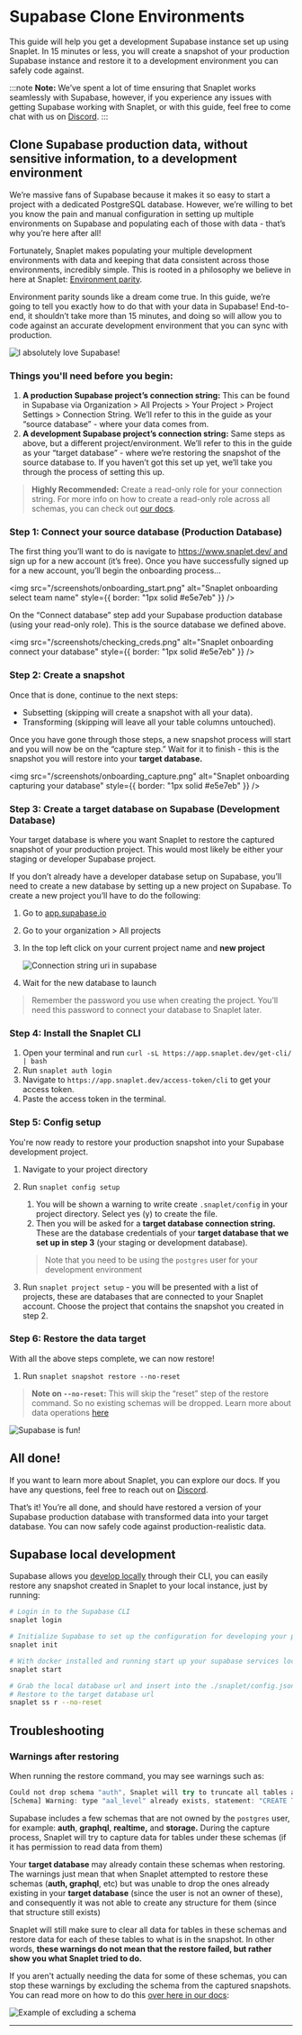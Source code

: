 # Supabase Clone Environments

This guide will help you get a development Supabase instance set up using Snaplet. In 15 minutes or less, you will create a snapshot of your production Supabase instance and restore it to a development environment you can safely code against.

:::note
**Note:** We’ve spent a lot of time ensuring that Snaplet works seamlessly with Supabase, however, if you experience any issues with getting Supabase working with Snaplet, or with this guide, feel free to come chat with us on [Discord](https://app.snaplet.dev/chat).
:::

## Clone Supabase production data, without sensitive information, to a development environment

We’re massive fans of Supabase because it makes it so easy to start a project with a dedicated PostgreSQL database. However, we’re willing to bet you know the pain and manual configuration in setting up multiple environments on Supabase and populating each of those with data - that’s why you’re here after all!

Fortunately, Snaplet makes populating your multiple development environments with data and keeping that data consistent across those environments, incredibly simple. This is rooted in a philosophy we believe in here at Snaplet: [Environment parity](https://www.oreilly.com/content/environment-parity-for-rapidly-deployed-cloud-native-apps/).

Environment parity sounds like a dream come true. In this guide, we’re going to tell you exactly how to do that with your data in Supabase! End-to-end, it shouldn’t take more than 15 minutes, and doing so will allow you to code against an accurate development environment that you can sync with production.

<div style={{textAlign: 'center'}}>

![I absolutely love Supabase!](/img/snappy-holding-supabase-logo.svg)

</div>

### Things you'll need before you begin:

1. **A production Supabase project’s connection string:** This can be found in Supabase via Organization > All Projects > Your Project > Project Settings > Connection String. We’ll refer to this in the guide as your “source database” - where your data comes from.
2. **A development Supabase project’s connection string:** Same steps as above, but a different project/environment. We’ll refer to this in the guide as your “target database” - where we’re restoring the snapshot of the source database to. If you haven’t got this set up yet, we’ll take you through the process of setting this up.

> **Highly Recommended:** Create a read-only role for your connection string. For more info on how to create a read-only role across all schemas, you can check out [our docs](/guides/postgresql#create-a-read-only-role).

### Step 1: Connect your source database (Production Database)

The first thing you’ll want to do is navigate to https://www.snaplet.dev/ and sign up for a new account (it’s free). Once you have successfully signed up for a new account, you’ll begin the onboarding process...

<img src="/screenshots/onboarding_start.png" alt="Snaplet onboarding select team name" style={{ border: "1px solid #e5e7eb" }} />

On the “Connect database” step add your Supabase production database (using your read-only role). This is the source database we defined above.

<img src="/screenshots/checking_creds.png" alt="Snaplet onboarding connect your database" style={{ border: "1px solid #e5e7eb" }} />

### Step 2: Create a snapshot

Once that is done, continue to the next steps:

- Subsetting (skipping will create a snapshot with all your data).
- Transforming (skipping will leave all your table columns untouched).

Once you have gone through those steps, a new snapshot process will start and you will now be on the “capture step.” Wait for it to finish - this is the snapshot you will restore into your **target database.**

<img src="/screenshots/onboarding_capture.png" alt="Snaplet onboarding capturing your database" style={{ border: "1px solid #e5e7eb" }} />

### Step 3: Create a target database on Supabase (Development Database)

Your target database is where you want Snaplet to restore the captured snapshot of your production project. This would most likely be either your staging or developer Supabase project.

If you don’t already have a developer database setup on Supabase, you’ll need to create a new database by setting up a new project on Supabase. To create a new project you’ll have to do the following:

1. Go to [app.supabase.io](https://app.supabase.io/)
2. Go to your organization > All projects
3. In the top left click on your current project name and **new project**

   ![Connection string uri in supabase](/screenshots/supabase-integration/new_project.png)

4. Wait for the new database to launch

> Remember the password you use when creating the project. You’ll need this password to connect your database to Snaplet later.

### Step 4: Install the Snaplet CLI

1. Open your terminal and run `curl -sL https://app.snaplet.dev/get-cli/ | bash`
2. Run `snaplet auth login`
3. Navigate to `https://app.snaplet.dev/access-token/cli` to get your access token.
4. Paste the access token in the terminal.

### Step 5: Config setup

You're now ready to restore your production snapshot into your Supabase development project.

1. Navigate to your project directory
2. Run `snaplet config setup`

   1. You will be shown a warning to write create `.snaplet/config` in your project directory. Select yes (y) to create the file.
   2. Then you will be asked for a **target database connection string.** These are the database credentials of your **target database that we set up in step 3** (your staging or development database).

   > Note that you need to be using the `postgres` user for your development environment

3. Run `snaplet project setup` - you will be presented with a list of projects, these are databases that are connected to your Snaplet account. Choose the project that contains the snapshot you created in step 2.

### Step 6: Restore the data target

With all the above steps complete, we can now restore!

1. Run `snaplet snapshot restore --no-reset`

> **Note on `--no-reset`:** This will skip the “reset” step of the restore command. So no existing schemas will be dropped. Learn more about data operations [here](/getting-started/restoring#opting-out)

<div style={{textAlign: 'center'}}>

![Supabase is fun!](/img/snappy-with-supabase-ball.svg)

</div>

## All done!

If you want to learn more about Snaplet, you can explore our docs. If you have any questions, feel free to reach out on [Discord](https://app.snaplet.dev/chat).

That’s it! You’re all done, and should have restored a version of your Supabase production database with transformed data into your target database. You can now safely code against production-realistic data.

## Supabase local development

Supabase allows you [develop locally](https://supabase.com/docs/guides/cli/local-development) through their CLI, you can easily restore any snapshot created in Snaplet to your local instance, just by running:

```bash
# Login in to the Supabase CLI
snaplet login

# Initialize Supabase to set up the configuration for developing your project locally:
snaplet init

# With docker installed and running start up your supabase services locally
snaplet start

# Grab the local database url and insert into the ./snaplet/config.json file
# Restore to the target database url
snaplet ss r --no-reset
```

## Troubleshooting

### Warnings after restoring

When running the restore command, you may see warnings such as:

```jsx
Could not drop schema "auth", Snaplet will try to truncate all tables and related objects as a fallback: error: must be owner of schema auth
[Schema] Warning: type "aal_level" already exists, statement: "CREATE TYPE auth.aal_level AS ENUM (...
```

Supabase includes a few schemas that are not owned by the `postgres` user, for example: **auth**, **graphql**, **realtime,** and **storage.** During the capture process, Snaplet will try to capture data for tables under these schemas (if it has permission to read data from them)

Your **target database** may already contain these schemas when restoring. The warnings just mean that when Snaplet attempted to restore these schemas (**auth, graphql**, etc) but was unable to drop the ones already existing in your **target database** (since the user is not an owner of these), and consequently it was not able to create any structure for them (since that structure still exists)

Snaplet will still make sure to clear all data for tables in these schemas and restore data for each of these tables to what is in the snapshot. In other words, **these warnings do not mean that the restore failed, but rather show you what Snaplet tried to do.**

If you aren't actually needing the data for some of these schemas, you can stop these warnings by excluding the schema from the captured snapshots. You can read more on how to do this [over here in our docs](https://docs.snaplet.dev/references/data-operations/exclude):

![Example of excluding a schema](/img/snaplet-supabase-schema-exclude.png)

---
